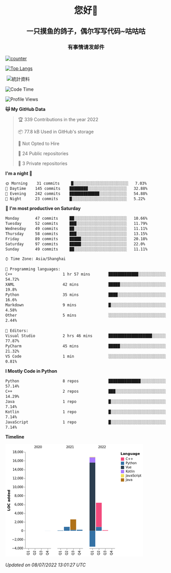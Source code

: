 

<!--
**kitUIN/kitUIN** is a ✨ _special_ ✨ repository because its `README.md` (this file) appears on your GitHub profile.

Here are some ideas to get you started:

- 🔭 I’m currently working on ...
- 🌱 I’m currently learning ...
- 👯 I’m looking to collaborate on ...
- 🤔 I’m looking for help with ...
- 💬 Ask me about ...
- 📫 How to reach me: ...
- 😄 Pronouns: ...
- ⚡ Fun fact: ...
-->
<h1 align="center">您好👋</h1>
<h2 align="center">一只摸鱼的鸽子，偶尔写写代码~咕咕咕</h2>
<h3 align="center">有事情请发邮件</h3>

[![counter](https://count.getloli.com/get/@KitUIN?theme=rule34)](https://count.getloli.com/)

[![Top Langs](https://github-readme-stats.vercel.app/api/top-langs/?username=kitUIN&show_icons=true&theme=gruvbox&locale=cn&layout=compact)](https://github.com/anuraghazra/github-readme-stats)

<p>&nbsp;<img align="center" src="https://github-readme-stats.vercel.app/api?username=kitUIN&show_icons=true&theme=gruvbox&locale=cn" alt="統計資料" /></p>


<!--START_SECTION:waka-->
![Code Time](http://img.shields.io/badge/Code%20Time-598%20hrs%2013%20mins-blue)

![Profile Views](http://img.shields.io/badge/Profile%20Views-0-blue)

**🐱 My GitHub Data** 

> 🏆 339 Contributions in the year 2022
 > 
> 📦 77.8 kB Used in GitHub's storage 
 > 
> 🚫 Not Opted to Hire
 > 
> 📜 24 Public repositories 
 > 
> 🔑 3 Private repositories  
 > 
**I'm a night 🦉** 

```text
🌞 Morning    31 commits     █░░░░░░░░░░░░░░░░░░░░░░░░   7.03% 
🌆 Daytime    145 commits    ████████░░░░░░░░░░░░░░░░░   32.88% 
🌃 Evening    242 commits    █████████████░░░░░░░░░░░░   54.88% 
🌙 Night      23 commits     █░░░░░░░░░░░░░░░░░░░░░░░░   5.22%

```
📅 **I'm most productive on Saturday** 

```text
Monday       47 commits     ██░░░░░░░░░░░░░░░░░░░░░░░   10.66% 
Tuesday      52 commits     ███░░░░░░░░░░░░░░░░░░░░░░   11.79% 
Wednesday    49 commits     ██░░░░░░░░░░░░░░░░░░░░░░░   11.11% 
Thursday     58 commits     ███░░░░░░░░░░░░░░░░░░░░░░   13.15% 
Friday       89 commits     █████░░░░░░░░░░░░░░░░░░░░   20.18% 
Saturday     97 commits     █████░░░░░░░░░░░░░░░░░░░░   22.0% 
Sunday       49 commits     ██░░░░░░░░░░░░░░░░░░░░░░░   11.11%

```


```text
⌚︎ Time Zone: Asia/Shanghai

💬 Programming languages: 
C++                      1 hr 57 mins        █████████████░░░░░░░░░░░░   54.72% 
XAML                     42 mins             █████░░░░░░░░░░░░░░░░░░░░   19.8% 
Python                   35 mins             ████░░░░░░░░░░░░░░░░░░░░░   16.6% 
Markdown                 9 mins              █░░░░░░░░░░░░░░░░░░░░░░░░   4.58% 
Other                    5 mins              ░░░░░░░░░░░░░░░░░░░░░░░░░   2.44%

📝 Editors: 
Visual Studio            2 hrs 46 mins       ███████████████████░░░░░░   77.87% 
PyCharm                  45 mins             █████░░░░░░░░░░░░░░░░░░░░   21.32% 
VS Code                  1 min               ░░░░░░░░░░░░░░░░░░░░░░░░░   0.81%

```

**I Mostly Code in Python** 

```text
Python                   8 repos             ██████████████░░░░░░░░░░░   57.14% 
C++                      2 repos             ███░░░░░░░░░░░░░░░░░░░░░░   14.29% 
Java                     1 repo              █░░░░░░░░░░░░░░░░░░░░░░░░   7.14% 
Kotlin                   1 repo              █░░░░░░░░░░░░░░░░░░░░░░░░   7.14% 
JavaScript               1 repo              █░░░░░░░░░░░░░░░░░░░░░░░░   7.14%

```


**Timeline**

![Chart not found](https://raw.githubusercontent.com/kitUIN/kitUIN/main/charts/bar_graph.png) 


 *Updated on 08/07/2022 13:01:27 UTC*
<!--END_SECTION:waka-->
